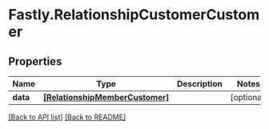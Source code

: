 # Fastly.RelationshipCustomerCustomer

## Properties

Name | Type | Description | Notes
------------ | ------------- | ------------- | -------------
**data** | [**[RelationshipMemberCustomer]**](RelationshipMemberCustomer.md) |  | [optional] 


[[Back to API list]](../../README.md#endpoints) [[Back to README]](../../README.md)

